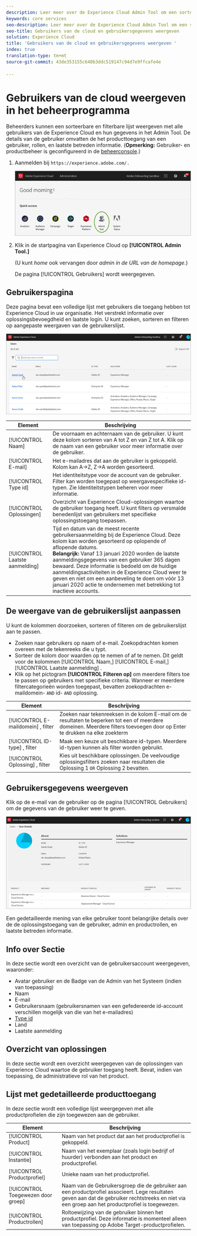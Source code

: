 ```yaml
---
description: Leer meer over de Experience Cloud Admin Tool om een sorteerbare en filterbare lijst met alle Experience Cloud-gebruikers weer te geven.
keywords: core services
seo-description: Leer meer over de Experience Cloud Admin Tool om een sorteerbare en filterbare lijst met alle Experience Cloud-gebruikers weer te geven.
seo-title: Gebruikers van de cloud en gebruikersgegevens weergeven
solution: Experience Cloud
title: 'Gebruikers van de cloud en gebruikersgegevens weergeven '
index: true
translation-type: tm+mt
source-git-commit: 43de353155c640b3ddc519147c94d7e9ffcafe4e

---
```



# Gebruikers van de cloud weergeven in het beheerprogramma

Beheerders kunnen een sorteerbare en filterbare lijst weergeven met alle gebruikers van de Experience Cloud en hun gegevens in het Admin Tool. De details van de gebruiker omvatten de het producttoegang van een gebruiker, rollen, en laatste betreden informatie. (**Opmerking:** Gebruiker- en productbeheer is geconfigureerd in de [beheerconsole](admin-getting-started.md).)

1. Aanmelden bij `https://experience.adobe.com/.`

   ![](assets/admin-tool.png)

1. Klik in de startpagina van Experience Cloud op **[!UICONTROL Admin Tool.]**

   (U kunt _home_ ook vervangen door _admin in de URL van de homepage._)

   De pagina [!UICONTROL Gebruikers] wordt weergegeven.

## Gebruikerspagina

Deze pagina bevat een volledige lijst met gebruikers die toegang hebben tot Experience Cloud in uw organisatie. Het verstrekt informatie over oplossingsbevoegdheid en laatste login. U kunt zoeken, sorteren en filteren op aangepaste weergaven van de gebruikerslijst.

![](assets/admin-tool-users.png)

| Element | Beschrijving |
|---|---|
| [!UICONTROL Naam] | De voornaam en achternaam van de gebruiker. U kunt deze kolom sorteren van A tot Z en van Z tot A.  Klik op de naam van een gebruiker voor meer informatie over de gebruiker. |
| [!UICONTROL E-mail] | Het e-mailadres dat aan de gebruiker is gekoppeld. Kolom kan A->Z, Z->A worden gesorteerd. |
| [!UICONTROL Type id] | Het identiteitstype voor de account van de gebruiker. Filter kan worden toegepast op weergavespecifieke id-typen. Zie Identiteitstypen [](https://helpx.adobe.com/enterprise/using/identity.html) beheren voor meer informatie. |
| [!UICONTROL Oplossingen] | Overzicht van Experience Cloud-oplossingen waartoe de gebruiker toegang heeft. U kunt filters op versmalde benedenlijst van gebruikers met specifieke oplossingstoegang toepassen. |
| [!UICONTROL Laatste aanmelding] | Tijd en datum van de meest recente gebruikersaanmelding bij de Experience Cloud. Deze kolom kan worden gesorteerd op oplopende of aflopende datums. <br> **Belangrijk:** Vanaf 13 januari 2020 worden de laatste aanmeldingsgegevens van een gebruiker 365 dagen bewaard. Deze informatie is bedoeld om de huidige aanmeldingsactiviteiten in de Experience Cloud weer te geven en niet om een aanbeveling te doen om vóór 13 januari 2020 actie te ondernemen met betrekking tot inactieve accounts. |

## De weergave van de gebruikerslijst aanpassen

U kunt de kolommen doorzoeken, sorteren of filteren om de gebruikerslijst aan te passen.

* Zoeken naar gebruikers op naam of e-mail. Zoekopdrachten komen overeen met de tekenreeks die u typt.
* Sorteer de kolom door waarden op te nemen of af te nemen. Dit geldt voor de kolommen [!UICONTROL Naam,] [!UICONTROL E-mail,] [!UICONTROL Laatste aanmelding] .
* Klik op het pictogram **[!UICONTROL Filteren op]** om meerdere filters toe te passen op gebruikers met specifieke criteria. Wanneer er meerdere filtercategorieën worden toegepast, bevatten zoekopdrachten e-maildomein- `AND` id- `AND` oplossing.

| Element | Beschrijving |
|---------|----------|
| [!UICONTROL E-maildomein] , filter | Zoeken naar tekenreeksen in de kolom E-mail om de resultaten te beperken tot een of meerdere domeinen. Meerdere filters toevoegen door op Enter te drukken na elke zoekterm |
| [!UICONTROL ID-type] , filter | Maak een keuze uit beschikbare id-typen. Meerdere id-typen kunnen als filter worden gebruikt. |
| [!UICONTROL Oplossing] , filter | Kies uit beschikbare oplossingen. De veelvoudige oplossingsfilters zoeken naar resultaten die Oplossing 1 `OR` Oplossing 2 bevatten. |

## Gebruikersgegevens weergeven

Klik op de e-mail van de gebruiker op de pagina [!UICONTROL Gebruikers] om de gegevens van de gebruiker weer te geven.

![](assets/admin-tool-user-details.png)

Een gedetailleerde mening van elke gebruiker toont belangrijke details over de de oplossingstoegang van de gebruiker, admin en productrollen, en laatste betreden informatie.

## Info over Sectie

In deze sectie wordt een overzicht van de gebruikersaccount weergegeven, waaronder:

* Avatar gebruiker en de Badge van de Admin van het Systeem (indien van toepassing)
* Naam
* E-mail
* Gebruikersnaam (gebruikersnamen van een gefedereerde id-account verschillen mogelijk van die van het e-mailadres)
* [Type id](https://helpx.adobe.com/enterprise/using/identity.html)
* Land
* Laatste aanmelding

## Overzicht van oplossingen

In deze sectie wordt een overzicht weergegeven van de oplossingen van Experience Cloud waartoe de gebruiker toegang heeft. Bevat, indien van toepassing, de administratieve rol van het product.

## Lijst met gedetailleerde producttoegang

In deze sectie wordt een volledige lijst weergegeven met alle productprofielen die zijn toegewezen aan de gebruiker.

| Element | Beschrijving |
|---------|----------|
| [!UICONTROL Product] | Naam van het product dat aan het productprofiel is gekoppeld. |
| [!UICONTROL Instantie] | Naam van het exemplaar (zoals login bedrijf of huurder) verbonden aan het product en productprofiel. |
| [!UICONTROL Productprofiel] | Unieke naam van het productprofiel. |
| [!UICONTROL Toegewezen door groep] | Naam van de Gebruikersgroep die de gebruiker aan een productprofiel associeert. Lege resultaten geven aan dat de gebruiker rechtstreeks en niet via een groep aan het productprofiel is toegewezen. |
| [!UICONTROL Productrollen] | Roltoewijzing van de gebruiker binnen het productprofiel. Deze informatie is momenteel alleen van toepassing op Adobe Target-productprofielen. |
